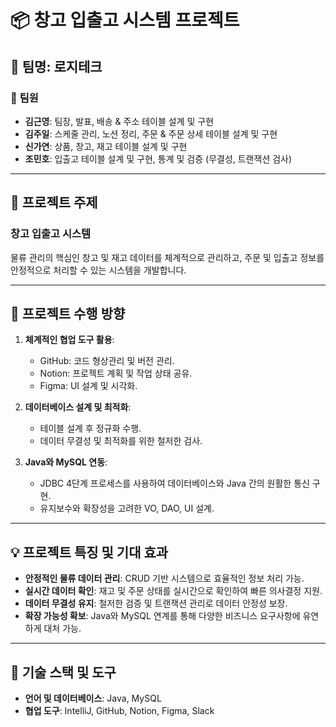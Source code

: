 # 📦 창고 입출고 시스템 프로젝트

## 🏢 **팀명: 로지테크**

### 👥 **팀원**
- **김근영**: 팀장, 발표, 배송 & 주소 테이블 설계 및 구현
- **김주일**: 스케줄 관리, 노션 정리, 주문 & 주문 상세 테이블 설계 및 구현
- **신가연**: 상품, 창고, 재고 테이블 설계 및 구현
- **조민호**: 입출고 테이블 설계 및 구현, 통계 및 검증 (무결성, 트랜잭션 검사)

---

## 📌 **프로젝트 주제**
### **창고 입출고 시스템**
물류 관리의 핵심인 창고 및 재고 데이터를 체계적으로 관리하고, 주문 및 입출고 정보를 안정적으로 처리할 수 있는 시스템을 개발합니다.

---

## 🎯 **프로젝트 수행 방향**
1. **체계적인 협업 도구 활용**:
    - GitHub: 코드 형상관리 및 버전 관리.
    - Notion: 프로젝트 계획 및 작업 상태 공유.
    - Figma: UI 설계 및 시각화.

2. **데이터베이스 설계 및 최적화**:
    - 테이블 설계 후 정규화 수행.
    - 데이터 무결성 및 최적화를 위한 철저한 검사.

3. **Java와 MySQL 연동**:
    - JDBC 4단계 프로세스를 사용하여 데이터베이스와 Java 간의 원활한 통신 구현.
    - 유지보수와 확장성을 고려한 VO, DAO, UI 설계.

---

## 💡 **프로젝트 특징 및 기대 효과**
- **안정적인 물류 데이터 관리**: CRUD 기반 시스템으로 효율적인 정보 처리 가능.
- **실시간 데이터 확인**: 재고 및 주문 상태를 실시간으로 확인하여 빠른 의사결정 지원.
- **데이터 무결성 유지**: 철저한 검증 및 트랜잭션 관리로 데이터 안정성 보장.
- **확장 가능성 확보**: Java와 MySQL 연계를 통해 다양한 비즈니스 요구사항에 유연하게 대처 가능.

---

## 🔧 **기술 스택 및 도구**
- **언어 및 데이터베이스**: Java, MySQL
- **협업 도구**: IntelliJ, GitHub, Notion, Figma, Slack  
